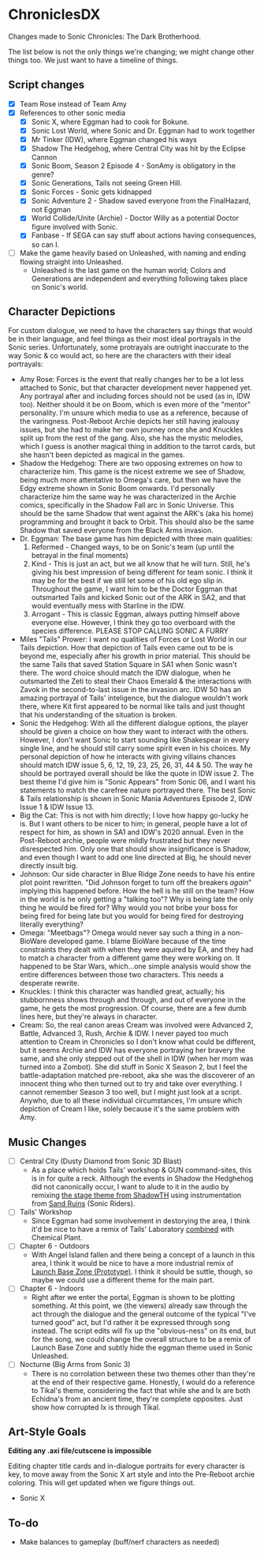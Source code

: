 # ChroniclesDX
Changes made to Sonic Chronicles: The Dark Brotherhood.

The list below is not the only things we're changing; we might change other things too. We just want to have a timeline of things.

## Script changes

- [X] Team Rose instead of Team Amy
- [X] References to other sonic media
  - [X] Sonic X, where Eggman had to cook for Bokune.
  - [X] Sonic Lost World, where Sonic and Dr. Eggman had to work together
  - [X] Mr Tinker (IDW), where Eggman changed his ways
  - [X] Shadow The Hedgehog, where Central City was hit by the Eclipse Cannon
  - [X] Sonic Boom, Season 2 Episode 4 - SonAmy is obligatory in the genre?
  - [X] Sonic Generations, Tails not seeing Green Hill.
  - [X] Sonic Forces - Sonic gets kidnapped
  - [X] Sonic Adventure 2 - Shadow saved everyone from the FinalHazard, not Eggman
  - [X] World Collide/Unite (Archie) - Doctor Willy as a potential Doctor figure involved with Sonic.
  - [X] Fanbase - If SEGA can say stuff about actions having consequences, so can I.
- [ ] Make the game heavily based on Unleashed, with naming and ending flowing straight into Unleashed.
  - Unleashed is the last game on the human world; Colors and Generations are independent and everything following takes place on Sonic's world.

## Character Depictions

For custom dialogue, we need to have the characters say things that would be in their language, and feel things as their most ideal portrayals in the Sonic series. Unfortunately, some protrayals are outright inaccurate to the way Sonic & co would act, so here are the characters with their ideal portrayals:

- Amy Rose: Forces is the event that really changes her to be a lot less attached to Sonic, but that character development never happened yet. Any portrayal after and including forces should not be used (as in, IDW too). Neither should it be on Boom, which is even more of the "mentor" personality. I'm unsure which media to use as a reference, because of the varingness. Post-Reboot Archie depicts her still having jealousy issues, but she had to make her own journey once she and Knuckles split up from the rest of the gang. Also, she has the mystic melodies, which I guess is another magical thing in addition to the tarrot cards, but she hasn't been depicted as magical in the games.
- Shadow the Hedgehog: There are two opposing extremes on how to characterize him. This game is the nicest extreme we see of Shadow, being much more attentative to Omega's care, but then we have the Edgy extreme shown in Sonic Boom onwards. I'd personally characterize him the same way he was characterized in the Archie comics, specifically in the Shadow Fall arc in Sonic Universe. This should be the same Shadow that went against the ARK's (aka his home) programming and brought it back to Orbit. This should also be the same Shadow that saved everyone from the Black Arms invasion. 
- Dr. Eggman: The base game has him depicted with three main qualities:
  1. Reformed - Changed ways, to be on Sonic's team (up until the betrayal in the final moments)
  2. Kind - This is just an act, but we all know that he will turn. Still, he's giving his best impression of being different for team sonic. I think it may be for the best if we still let some of his old ego slip in. Throughout the game, I want him to be the Doctor Eggman that outsmarted Tails and kicked Sonic out of the ARK in SA2, and that would eventually mess with Starline in the IDW.
  3. Arrogant - This is classic Eggman, always putting himself above everyone else. However, I think they go too overboard with the species difference. PLEASE STOP CALLING SONIC A FURRY
- Miles "Tails" Prower: I want no qualities of Forces or Lost World in our Tails depiction. How that depiction of Tails even came out to be is beyond me, especially after his growth in prior material. This should be the same Tails that saved Station Square in SA1 when Sonic wasn't there. The word choice should match the IDW dialogue, when he outsmarted the Zeti to steal their Chaos Emerald & the interactions with Zavok in the second-to-last issue in the invasion arc. IDW 50 has an amazing portrayal of Tails' inteligence, but the dialogue wouldn't work there, where Kit first appeared to be normal like tails and just thought that his understanding of the situation is broken.
- Sonic the Hedgehog: With all the different dialogue options, the player should be given a choice on how they want to interact with the others. However, I don't want Sonic to start sounding like Shakespear in every single line, and he should still carry some spirit even in his choices. My personal depiction of how he interacts with giving villains chances should match IDW issue 5, 6, 12, 19, 23, 25, 26, 31, 44 & 50. The way he should be portrayed overall should be like the quote in IDW issue 2. The best theme I'd give him is "Sonic Appears" from Sonic 06, and I want his statements to match the carefree nature portrayed there. The best Sonic & Tails relationship is shown in Sonic Mania Adventures Episode 2, IDW Issue 1 & IDW Issue 13.
- Big the Cat: This is not with him directly; I love how happy go-lucky he is. But I want others to be nicer to him; in general, people have a lot of respect for him, as shown in SA1 and IDW's 2020 annual. Even in the Post-Reboot archie, people were mildly frustrated but they never disrespected him. Only one that should show insignificance is Shadow, and even though I want to add one line directed at Big, he should never directly insult big.
- Johnson: Our side character in Blue Ridge Zone needs to have his entire plot point rewritten. "Did Johnson forget to turn off the breakers *again*" implying this happened before. How the hell is he still on the team? How in the world is he only getting a "talking too"? Why is being late the only thing he would be fired for? Why would you not bribe your boss for being fired for being late but you would for being fired for destroying literally everything?
- Omega: "Meetbags"? Omega would never say such a thing in a non-BioWare developed game. I blame BioWare because of the time constraints they dealt with when they were aquired by EA, and they had to match a character from a different game they were working on. It happened to be Star Wars, which...one simple analysis would show the entire differences between those two characters. This needs a desperate rewrite.
- Knuckles: I think this character was handled great, actually; his stubbornness shows through and through, and out of everyone in the game, he gets the most progression. Of course, there are a few dumb lines here, but they're always in character.
- Cream: So, the real canon areas Cream was involved were Advanced 2, Battle, Advanced 3, Rush, Archie & IDW. I never payed too much attention to Cream in Chronicles so I don't know what could be different, but it seems Archie and IDW has everyone portraying her bravery the same, and she only stepped out of the shell in IDW (when her mom was turned into a Zombot). She did stuff in Sonic X Season 2, but I feel the battle-adaptation matched pre-reboot, aka she was the discoverer of an innocent thing who then turned out to try and take over everything. I cannot remember Season 3 too well, but I might just look at a script. Anywho, due to all these individual circumstances, I'm unsure which depiction of Cream I like, solely because it's the same problem with Amy.

## Music Changes

- [ ] Central City (Dusty Diamond from Sonic 3D Blast)
  - As a place which holds Tails' workshop & GUN command-sites, this is in for quite a reck. Although the events in Shadow the Hedghehog did not canonically occur, I want to alude to it in the audio by remixing [the stage theme from ShadowTH](https://www.youtube.com/watch?v=v9G0BcwUf6o) using instrumentation from [Sand Ruins](https://www.youtube.com/watch?v=ZQEUNrR0F2c) (Sonic Riders).
- [ ] Tails' Workshop
  - Since Eggman had some involvement in destorying the area, I think it'd be nice to have a remix of Tails' Laboratory [combined](https://www.youtube.com/watch?v=p3m1y13hmqg) with Chemical Plant.
- [ ] Chapter 6 - Outdoors
  - With Angel Island fallen and there being a concept of a launch in this area, I think it would be nice to have a more industrial remix of [Launch Base Zone (Prototype)](https://www.youtube.com/watch?v=h8zj8tbKvy0). I think it should be suttle, though, so maybe we could use a different theme for the main part.
- [ ] Chapter 6 - Indoors
  - Right after we enter the portal, Eggman is shown to be plotting something. At this point, we (the viewers) already saw through the act through the dialogue and the general outcome of the typical "I've turned good" act, but I'd rather it be expressed through song instead. The script edits will fix up the "obvious-ness" on its end, but for the song, we could change the overall structure to be a remix of Launch Base Zone and subtly hide the eggman theme used in Sonic Unleashed.
- [ ] Nocturne (Big Arms from Sonic 3)
  - There is no corrolation between these two themes other than they're at the end of their respective game. Honestly, I would do a reference to Tikal's theme, considering the fact that while she and Ix are both Echidna's from an ancient time, they're complete opposites. Just show how corrupted Ix is through Tikal.

## Art-Style Goals

**Editing any .axi file/cutscene is impossible**

Editing chapter title cards and in-dialogue portraits for every character is key, to move away from the Sonic X art style and into the Pre-Reboot archie coloring. This will get updated when we figure things out.

- Sonic X

## To-do
- Make balances to gameplay (buff/nerf characters as needed)
